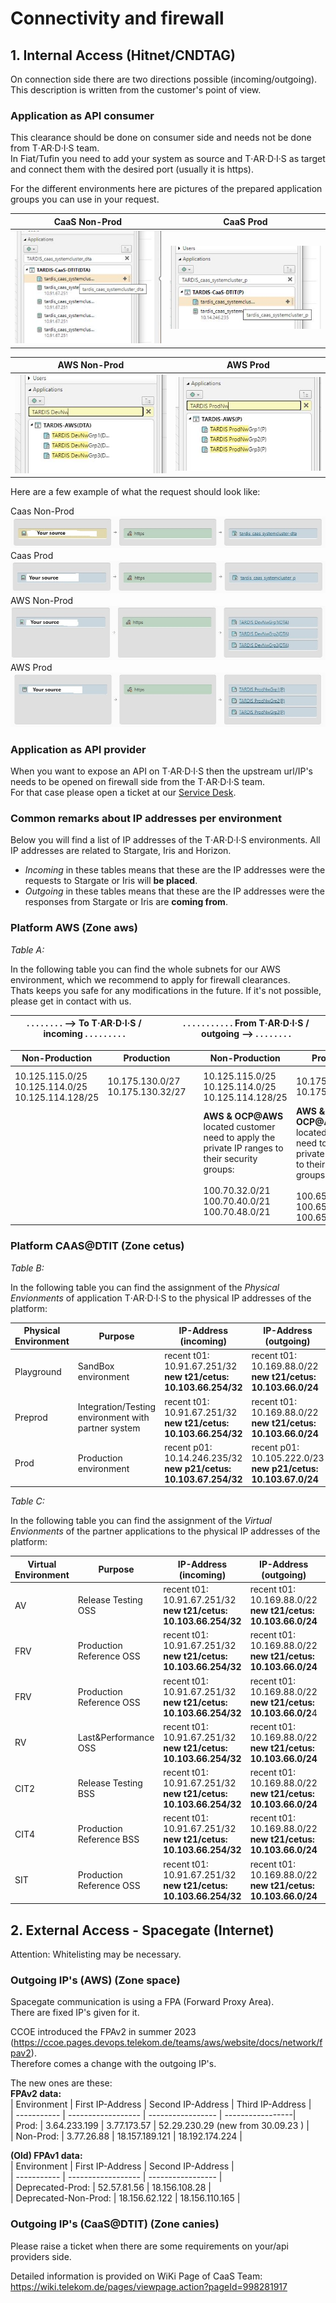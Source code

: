 # Connectivity and firewall 

## 1. Internal Access (Hitnet/CNDTAG)

On connection side there are two directions possible (incoming/outgoing).  <br>
This description is written from the customer's point of view.

### Application as API consumer
 
This clearance should be done on consumer side and needs not be done from T‧AR‧D‧I‧S team. <br>
In Fiat/Tufin you need to add your system as source and T‧AR‧D‧I‧S as target and connect them with the desired port (usually it is https).


For the different environments here are pictures of the prepared application groups you can use in your request.

| **CaaS Non-Prod** | **CaaS Prod** | 
| ----------------  | ------------- | 
| ![CaaS Non-Prod](./img/CaaS_DTA_App.JPG) | ![CaaS Prod](./img/CaaS_P_App.JPG) | 


| **AWS Non-Prod** | **AWS Prod** | 
| ---------------  | ------------ | 
| ![AWS Non-Prod](./img/AWS_DTA_App.JPG) | ![AWS Prod](./img/AWS_P_App.JPG) |

Here are a few example of what the request should look like:

Caas Non-Prod    
![CaaS Non-Prod](./img/TufinExample-CaaS_DTA.jpg)  
Caas Prod  
![CaaS Prod](./img/TufinExample-CaaS_P.jpg)  
AWS Non-Prod  
![AWS Prod](./img/TufinExample-AWS_DTA.jpg)  
AWS Prod  
![AWS Prod](./img/TufinExample-AWS_P.jpg)  


### Application as API provider  

When you want to expose an API on T‧AR‧D‧I‧S then the upstream url/IP's needs to be opened on firewall side from the T‧AR‧D‧I‧S team. <br>
For that case please open a ticket at our [Service Desk](https://jira.telekom.de/servicedesk/customer/portal/522/create/5878).


### Common remarks about IP addresses per environment  

Below you will find a list of IP addresses of the T‧AR‧D‧I‧S environments. All IP addresses are related to Stargate, Iris and Horizon.

* *Incoming* in these tables means that these are the IP addresses were the requests to Stargate or Iris will **be placed**.
* *Outgoing* in these tables means that these are the IP addresses were the responses from Stargate or Iris are **coming from**.  


### Platform AWS  (Zone aws)

*Table A:*

In the following table you can find the whole subnets for our AWS environment, which we recommend to apply for firewall clearances.  
Thats keeps you safe for any modifications in the future. If it's not possible, please get in contact with us.

| . . . . . . . .  --> To T‧AR‧D‧I‧S  /  **incoming**   . . . . . . . . . | | . . . . . . . . . . . From T‧AR‧D‧I‧S  /  **outgoing**  -->   . . . . . . . .  |   
| ----------------  | ------ | ---------------- | 

| Non-Production   | Production       |             | Non-Production   | Production       |   Port |
| ---------------- | ---------------- |-------------| ---------------- | ---------------- |--------|
| |         |             |           |        |  | 
| 10.125.115.0/25 <br> 10.125.114.0/25 <br> 10.125.114.128/25  | 10.175.130.0/27 <br> 10.175.130.32/27 |             | 10.125.115.0/25 <br> 10.125.114.0/25 <br> 10.125.114.128/25  | 10.175.130.0/27 <br> 10.175.130.32/27  | 443 |
|  |  |             | **AWS & OCP@AWS** located customer need to apply the private IP ranges to their security groups: <br> <br> 100.70.32.0/21 <br> 100.70.40.0/21 <br> 100.70.48.0/21| **AWS & OCP@AWS** located customer need to apply the private IP ranges to  their security groups: <br> <br> 100.65.0.0/18 <br> 100.65.64.0/18 <br> 100.65.128.0/18 |  443  |


### Platform CAAS@DTIT (Zone cetus) 

*Table B:*

In the following table you can find the assignment of the *Physical Envionments* of application T‧AR‧D‧I‧S to the physical IP addresses of the platform:

| Physical Environment | Purpose                                             | IP-Address (incoming) | IP-Address (outgoing) | Port |
| -------------------- | --------------------------------------------------- | --------------------- | --------------------- | ---- |
| Playground           | SandBox environment                                 | recent t01: 10.91.67.251/32 <br> **new t21/cetus: 10.103.66.254/32**     | recent t01: 10.169.88.0/22  <br> **new t21/cetus: 10.103.66.0/24**     | 443  |
| Preprod              | Integration/Testing environment with partner system | recent t01: 10.91.67.251/32 <br> **new t21/cetus: 10.103.66.254/32**     | recent t01: 10.169.88.0/22  <br> **new t21/cetus: 10.103.66.0/24**     | 443  |
| Prod                 | Production environment                              | recent p01: 10.14.246.235/32 <br> **new p21/cetus: 10.103.67.254/32**     | recent p01: 10.105.222.0/23  <br> **new p21/cetus: 10.103.67.0/24**    | 443  |


*Table C:*

In the following table you can find the assignment of the *Virtual Envionments* of the partner applications to the physical IP addresses of the platform:

| Virtual Environment | Purpose                  | IP-Address (incoming) | IP-Address (outgoing) | Port |
| ------------------- | ------------------------ | --------------------- | --------------------- | ---- |
| AV                  | Release Testing OSS      | recent t01: 10.91.67.251/32    <br> **new t21/cetus: 10.103.66.254/32**   | recent t01: 10.169.88.0/22  <br> **new t21/cetus: 10.103.66.0/24**   | 443  |
| FRV                 | Production Reference OSS | recent t01: 10.91.67.251/32    <br> **new t21/cetus: 10.103.66.254/32**   | recent t01: 10.169.88.0/22  <br> **new t21/cetus: 10.103.66.0/24**   | 443  |
| FRV                 | Production Reference OSS | recent t01: 10.91.67.251/32    <br> **new t21/cetus: 10.103.66.254/32**   | recent t01: 10.169.88.0/22  <br> **new t21/cetus: 10.103.66.0/2**4   | 443  |
| RV                  | Last&Performance OSS     | recent t01: 10.91.67.251/32    <br> **new t21/cetus: 10.103.66.254/32**   | recent t01: 10.169.88.0/22  <br> **new t21/cetus: 10.103.66.0/24**   | 443  |
| CIT2                | Release Testing BSS      | recent t01: 10.91.67.251/32    <br> **new t21/cetus: 10.103.66.254/32**   | recent t01: 10.169.88.0/22  <br> **new t21/cetus: 10.103.66.0/24**   | 443  |
| CIT4                | Production Reference BSS | recent t01: 10.91.67.251/32    <br> **new t21/cetus: 10.103.66.254/32**   | recent t01: 10.169.88.0/22  <br> **new t21/cetus: 10.103.66.0/24**   | 443  |
| SIT                 | Production Reference OSS | recent t01: 10.91.67.251/32    <br> **new t21/cetus: 10.103.66.254/32**   | recent t01: 10.169.88.0/22  <br> **new t21/cetus: 10.103.66.0/24**   | 443  |  
  


## 2. External Access - Spacegate (Internet)  

Attention: Whitelisting may be necessary.

### Outgoing IP's (AWS) (Zone space)

Spacegate communication is using a FPA (Forward Proxy Area).  
There are fixed IP's given for it.  

CCOE introduced the FPAv2 in summer 2023   
(https://ccoe.pages.devops.telekom.de/teams/aws/website/docs/network/fpav2).  
Therefore comes a change with the outgoing IP's.  

The new ones are these:  
 **FPAv2 data:**  
| Environment |  First IP-Address  | Second IP-Address | Third IP-Address |      
| ----------- | ------------------ | ----------------- | -----------------|  
| Prod: | 3.64.233.199 | 3.77.173.57 | 52.29.230.29 (new from 30.09.23 )  |  
| Non-Prod: | 3.77.26.88 | 18.157.189.121 |  18.192.174.224  |  
  
 **(Old) FPAv1 data:**  
| Environment |  First IP-Address  | Second IP-Address |  
| ----------- | ------------------ | ----------------- |  
| Deprecated-Prod: | 52.57.81.56 | 18.156.108.28 |  
| Deprecated-Non-Prod: | 18.156.62.122 | 18.156.110.165 |  
  
### Outgoing IP's (CaaS@DTIT) (Zone canies)

Please raise a ticket when there are some requirements on your/api providers side.

Detailed information is provided on WiKi Page of CaaS Team:  
https://wiki.telekom.de/pages/viewpage.action?pageId=998281917
